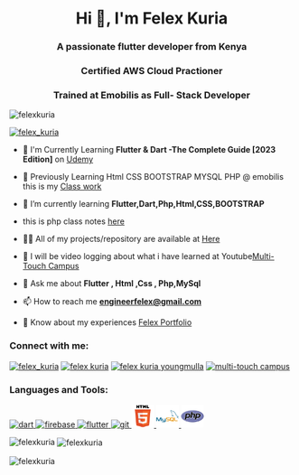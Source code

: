 <h1 align="center">Hi 👋, I'm Felex Kuria</h1>
<h3 align="center">A passionate flutter developer from Kenya</h3>
<h3 align="center"> Certified AWS Cloud Practioner </h3>

<h3 align="center">Trained  at Emobilis as Full- Stack Developer </h3>

<p align="left"> <img src="https://komarev.com/ghpvc/?username=felexkuria&label=Profile%20views&color=0e75b6&style=flat" alt="felexkuria" /> </p>

<!-- <p align="left"> <a href="https://github.com/ryo-ma/github-profile-trophy"><img src="https://github-profile-trophy.vercel.app/?username=felexkuria" alt="felexkuria" /></a> </p> -->

<p align="left"> <a href="https://twitter.com/felex_kuria" target="blank"><img src="https://img.shields.io/twitter/follow/felex_kuria?logo=twitter&style=for-the-badge" alt="felex_kuria" /></a> </p>

-  📱 I'm Currently Learning **Flutter & Dart -The Complete Guide [2023 Edition]** on  [Udemy](https://www.udemy.com/share/101rfI3@AU71fr3SG4Owgg4Xrg7RWtSk8yqwGgforaJCETVFSOGqgVMfoHlYex3eXAYP_mbZ/)
- 🔭 Previously Learning Html CSS BOOTSTRAP MYSQL PHP @ emobilis this is my [Class work](https://github.com/felexkuria/Net-Ninja)

- 🌱 I’m currently learning **Flutter,Dart,Php,Html,CSS,BOOTSTRAP**
- this is php class notes [here](https://github.com/felexkuria/Note-Taking/edit/master/Felex%20Life/Programming/Web/Backend/Language/Php/Php.md)

- 👨‍💻 All of my projects/repository are available at [Here](https://github.com/felexkuria?tab=repositories)

- 📝 I will be video logging about what i have learned at Youtube[Multi-Touch Campus](https://www.youtube.com/channel/UCUWjYRjLM9xFJl8t-ZMwYvg)

- 💬 Ask me about **Flutter , Html ,Css , Php,MySql**

- 📫 How to reach me **engineerfelex@gmail.com**

- 📄 Know about my experiences [Felex Portfolio](https://felexkuria.github.io/Felex_portfolio/)

<h3 align="left">Connect with me:</h3>
<p align="left">
<a href="https://twitter.com/felex_kuria" target="blank"><img align="center" src="https://raw.githubusercontent.com/rahuldkjain/github-profile-readme-generator/master/src/images/icons/Social/twitter.svg" alt="felex_kuria" height="30" width="40" /></a>
<a href="https://linkedin.com/in/felex kuria" target="blank"><img align="center" src="https://raw.githubusercontent.com/rahuldkjain/github-profile-readme-generator/master/src/images/icons/Social/linked-in-alt.svg" alt="felex kuria" height="30" width="40" /></a>
<a href="https://fb.com/felex kuria youngmulla" target="blank"><img align="center" src="https://raw.githubusercontent.com/rahuldkjain/github-profile-readme-generator/master/src/images/icons/Social/facebook.svg" alt="felex kuria youngmulla" height="30" width="40" /></a>
<a href="https://www.youtube.com/c/multi-touch campus" target="blank"><img align="center" src="https://raw.githubusercontent.com/rahuldkjain/github-profile-readme-generator/master/src/images/icons/Social/youtube.svg" alt="multi-touch campus" height="30" width="40" /></a>
</p>

<h3 align="left">Languages and Tools:</h3>
<p align="left"> <a href="https://dart.dev" target="_blank" rel="noreferrer"> <img src="https://www.vectorlogo.zone/logos/dartlang/dartlang-icon.svg" alt="dart" width="40" height="40"/> </a> <a href="https://firebase.google.com/" target="_blank" rel="noreferrer"> <img src="https://www.vectorlogo.zone/logos/firebase/firebase-icon.svg" alt="firebase" width="40" height="40"/> </a> <a href="https://flutter.dev" target="_blank" rel="noreferrer"> <img src="https://www.vectorlogo.zone/logos/flutterio/flutterio-icon.svg" alt="flutter" width="40" height="40"/> </a> <a href="https://git-scm.com/" target="_blank" rel="noreferrer"> <img src="https://www.vectorlogo.zone/logos/git-scm/git-scm-icon.svg" alt="git" width="40" height="40"/> </a> <a href="https://www.w3.org/html/" target="_blank" rel="noreferrer"> <img src="https://raw.githubusercontent.com/devicons/devicon/master/icons/html5/html5-original-wordmark.svg" alt="html5" width="40" height="40"/> </a> <a href="https://www.mysql.com/" target="_blank" rel="noreferrer"> <img src="https://raw.githubusercontent.com/devicons/devicon/master/icons/mysql/mysql-original-wordmark.svg" alt="mysql" width="40" height="40"/> </a> <a href="https://www.php.net" target="_blank" rel="noreferrer"> <img src="https://raw.githubusercontent.com/devicons/devicon/master/icons/php/php-original.svg" alt="php" width="40" height="40"/> </a> </p>

<p><img align="left" src="https://github-readme-stats.vercel.app/api/top-langs?username=felexkuria&show_icons=true&locale=en&layout=compact" alt="felexkuria" /></p>

<p>&nbsp;<img align="center" src="https://github-readme-stats.vercel.app/api?username=felexkuria&show_icons=true&locale=en" alt="felexkuria" /></p>

<p><img align="center" src="https://github-readme-streak-stats.herokuapp.com/?user=felexkuria&" alt="felexkuria" /></p>
